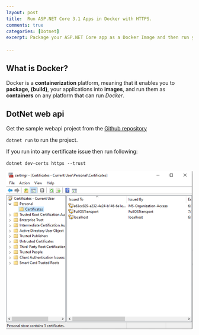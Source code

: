 ```yaml
---
layout: post
title:  Run ASP.NET Core 3.1 Apps in Docker with HTTPS.
comments: true
categories: [Dotnet]
excerpt: Package your ASP.NET Core app as a Docker Image and then run your image as a Docker container with HTTPS Enabled. This includes creating a dedicated self-signed development certificate, configuring user secrets and passing in the necessary environment variables to the container to enable HTTPS. We further configure this with Docker Compose for ease of use and reuse going forward.

---
```


## What is Docker?
Docker is a **containerization** platform, meaning that it enables you to **package, (build)**, your applications into **images**, and run them as **containers** on any platform that can run *Docker*.

## DotNet web api
Get the sample webapi project from the [Github repository](https://github.com/prakashdale/k8stest)

`dotnet run` to run the project.

If you run into any certificate issue then run following:

`dotnet dev-certs https --trust`

![Manage User Certificates](/assets/misc/manage-user-certificates.png "Manage user certificates")

